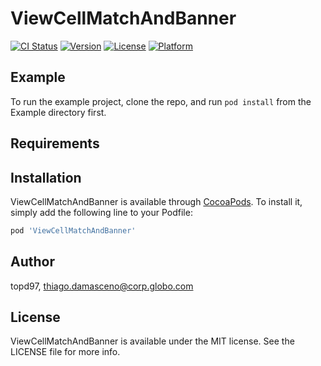 # ViewCellMatchAndBanner

[![CI Status](https://img.shields.io/travis/topd97/ViewCellMatchAndBanner.svg?style=flat)](https://travis-ci.org/topd97/ViewCellMatchAndBanner)
[![Version](https://img.shields.io/cocoapods/v/ViewCellMatchAndBanner.svg?style=flat)](https://cocoapods.org/pods/ViewCellMatchAndBanner)
[![License](https://img.shields.io/cocoapods/l/ViewCellMatchAndBanner.svg?style=flat)](https://cocoapods.org/pods/ViewCellMatchAndBanner)
[![Platform](https://img.shields.io/cocoapods/p/ViewCellMatchAndBanner.svg?style=flat)](https://cocoapods.org/pods/ViewCellMatchAndBanner)

## Example

To run the example project, clone the repo, and run `pod install` from the Example directory first.

## Requirements

## Installation

ViewCellMatchAndBanner is available through [CocoaPods](https://cocoapods.org). To install
it, simply add the following line to your Podfile:

```ruby
pod 'ViewCellMatchAndBanner'
```

## Author

topd97, thiago.damasceno@corp.globo.com

## License

ViewCellMatchAndBanner is available under the MIT license. See the LICENSE file for more info.
